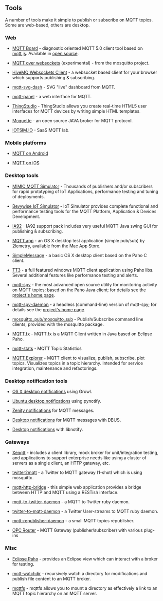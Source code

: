 ##  Tools 

A number of tools make it simple to publish or subscribe on MQTT topics. Some are web-based, others are desktop.

### Web

* [MQTT Board](https://mqttboard.flespi.io) - diagnostic oriented MQTT 5.0 client tool based on [mqtt.js](https://github.com/mqttjs). Available in [open source](https://github.com/flespi-software/mqtt-board).

*  [MQTT over websockets](http://test.mosquitto.org/ws.html) (experimental) - from the mosquitto project.

*  [HiveMQ Websockets Client](http://www.hivemq.com/demos/websocket-client/) - a websocket based client for your browser which supports publishing & subscribing.

*  [mqtt-svg-dash](https://github.com/jpmens/mqtt-svg-dash) - SVG "live" dashboard from MQTT.

*  [mqtt-panel](https://github.com/fabaff/mqtt-panel) - a web interface for MQTT.

* [ThingStudio](http://www.thingstud.io) - ThingStudio allows you create real-time HTML5 user interfaces for MQTT devices by writing simple HTML templates.

*  [Moquette](https://github.com/andsel/moquette ) - an open source JAVA broker for MQTT protocol.

*  [IOTSIM.IO](http://mqttlab.iotsim.io ) - SaaS MQTT lab.

### Mobile platforms

*  [MQTT on Android](mqtt_on_the_android_platform)

*  [MQTT on iOS](mqtt_on_ios)

### Desktop tools

*  [MIMIC MQTT Simulator](https://www.gambitcomm.com/site/mqttsimulator.php) - Thousands of publishers and/or subscribers for rapid prototyping of IoT Applications, performance testing and tuning of deployments.

*  [Bevywise IoT Simulator](https://www.bevywise.com/iot-simulator/) - IoT Simulator provides complete functional and performance testing tools for the MQTT Platform, Application & Devices Development.

*  [IA92](http://www-01.ibm.com/support/docview.wss?rs=171&uid=swg24006006&loc=en_US&cs=utf-8&lang=en) - IA92 support pack includes very useful MQTT Java swing GUI for publishing & subscribing.

*  [MQTT.app](https://itunes.apple.com/gb/app/mqtt/id560697602?mt=12 ) - an OS X desktop test application (simple pub/sub) by 2lemetry, available from the Mac App Store.

*  [SimpleMessage](http://www.banym.de/m2m/first-very-basic-mqtt-mac-app ) - a basic OS X desktop client based on the Paho C client.

*  [TT3](https://github.com/francoisvdm/TT3) - a full featured windows MQTT client application using Paho libs.  Several additional features like performance testing and alerts.

*  [mqtt-spy](http://kamilfb.github.io/mqtt-spy/) - the most advanced open source utility for monitoring activity on MQTT topics; based on the Paho Java client; for details see the [project's home page](http://kamilfb.github.io/mqtt-spy/).

*  [mqtt-spy-daemon](http://kamilfb.github.io/mqtt-spy/) - a headless (command-line) version of mqtt-spy; for details see the [project's home page](http://kamilfb.github.io/mqtt-spy/).

* [mosquitto_pub/mosquitto_sub](http://mosquitto.org) - Publish/Subscribe command line clients, provided with the mosquitto package.

* [MQTT.fx](http://mqttfx.org/) - MQTT.fx is a MQTT Client written in Java based on Eclipse Paho.

* [mqtt-stats](https://github.com/gambitcomminc/mqtt-stats) - MQTT Topic Statistics

* [MQTT Explorer](https://mqtt-explorer.com) - MQTT client to visualize, publish, subscribe, plot topics. Visualizes topics in a topic hierarchy. Intended for service integration, maintenance and refactorings.

### Desktop notification tools

*  [OS X desktop notifications](http://ceit.uq.edu.au/content/mqtt-and-growl) using Growl.

*  [Ubuntu desktop notifications](http://chemicaloliver.net/programming/first-steps-using-python-and-mqtt/) using pynotify.

*  [Zenity notifications](http://fabian-affolter.ch/blog/zenity-notifications-for-mqtt-messages/) for MQTT messages.

*  [Desktop notifications](http://fabian-affolter.ch/blog/desktop-notifications-for-mqtt-messages/) for MQTT messages with DBUS.

*  [Desktop notifications](http://fabian-affolter.ch/blog/mqtt-and-desktop-notifications/) with libnotify.

### Gateways

*  [Xenqtt](http://xenqtt.sf.net ) - includes a client library, mock broker for unit/integration testing, and applications to support enterprise needs like using a cluster of servers as a single client, an HTTP gateway, etc.

*  [twitter2mqtt](https://github.com/jpmens/twitter2mqtt) - a Twitter to MQTT gateway (1-shot) which is using mosquitto.

*  [mqtt-http-bridge](https://github.com/njh/mqtt-http-bridge ) - this simple web application provides a bridge between HTTP and MQTT using a RESTish interface.

*  [mqtt-to-twitter-daemon](https://github.com/bluewindthings/mqtt-to-twitter-daemon ) - a MQTT to Twitter ruby daemon.

*  [twitter-to-mqtt-daemon](https://github.com/bluewindthings/twitter-to-mqtt-daemon ) - a Twitter User-streams to MQTT ruby daemon.

*  [mqtt-republisher-daemon](https://github.com/bluewindthings/mqtt-republisher-daemon ) - a small MQTT topics republisher.

* [OPC Router](https://www.opc-router.com/4_1-mqtt-client-opc-router-plug-in-en/) - MQTT Gateway (publisher/subscriber) with various plug-ins

### Misc

*  [Eclipse Paho](http://eclipse.org/paho ) - provides an Eclipse view which can interact with a broker for testing.

*  [mqtt-watchdir](https://github.com/jpmens/mqtt-watchdir) - recursively watch a directory for modifications and publish file content to an MQTT broker.

*  [mqttfs](https://bitbucket.org/oojah/mqttfs) - mqttfs allows you to mount a directory as effectively a link to an MQTT topic hierarchy on an MQTT server.
